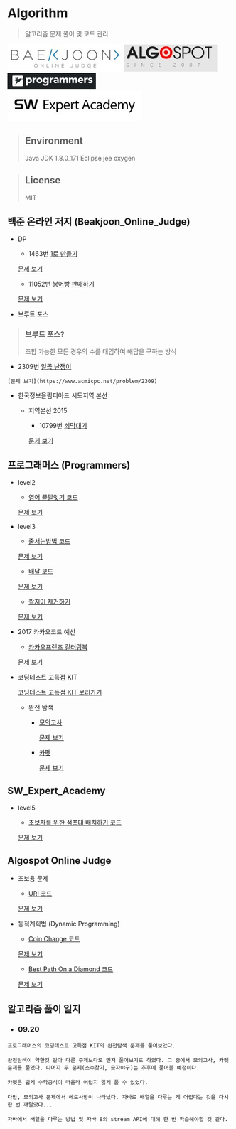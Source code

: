 # Algorithm

> 알고리즘 문제 풀이 및 코드 관리

![](Programming_site_img/BOJ.JPG)
![](Programming_site_img/Algospot.JPG)
![](Programming_site_img/programmers.JPG)
![](Programming_site_img/SW_Expert_Academy.JPG)


> ## Environment
> Java
> JDK 1.8.0_171
> Eclipse jee oxygen

> ## License
> MIT

## 백준 온라인 저지 (Beakjoon_Online_Judge)

  * DP

    - 1463번 [1로 만들기](Beakjoon_Online_Judge/MakeNumberOne.java)

    [문제 보기](https://www.acmicpc.net/problem/1463)

    - 11052번 [붕어빵 판매하기](Beakjoon_Online_Judge/SellingBongappang.java)

    [문제 보기](https://www.acmicpc.net/problem/11052)

  * 브루트 포스

> ### 브루트 포스?
> 조합 가능한 모든 경우의 수를 대입하여 해답을 구하는 방식

   - 2309번 [일곱 난쟁이](Beakjoon_Online_Judge/SevenDwarfs.java)

    [문제 보기](https://www.acmicpc.net/problem/2309)

  * 한국정보올림피아드 시도지역 본선

    - 지역본선 2015

      + 10799번 [쇠막대기](Beakjoon_Online_Judge/StealPipe.java)

      [문제 보기](https://www.acmicpc.net/problem/10799)

## 프로그래머스 (Programmers)

  * level2

    - [영어 끝말잇기 코드](Programmers/level2/EndtoEnd.java)

    [문제 보기](https://programmers.co.kr/learn/courses/30/lessons/12981?language=java)

  * level3

    - [줄서는방법 코드](Programmers/level3/LineRule.java)

    [문제 보기](https://programmers.co.kr/learn/courses/30/lessons/12978)

    - [배달 코드](Programmers/level3/Delevery.java)

    [문제 보기](https://programmers.co.kr/learn/courses/30/lessons/12936)

    - [짝지어 제거하기](Programmers/level3/PairsRemove.java)

    [문제 보기](https://programmers.co.kr/learn/courses/30/lessons/12973)

  * 2017 카카오코드 예선

    - [카카오프렌즈 컬러링북](Programmers/kakao2017/ColoringBook.java)

    [문제 보기](https://programmers.co.kr/learn/courses/30/lessons/1829)

  * 코딩테스트 고득점 KIT

    [코딩테스트 고득점 KIT 보러가기](https://programmers.co.kr/learn/challenges)

    - 완전 탐색

      + [모의고사](Programmers/CodingTestPractice/ExhausiveSearch/MockTest.java)

        [문제 보기](https://programmers.co.kr/learn/courses/30/lessons/42840)

      + [카펫](Programmers/CodingTestPractice/ExhausiveSearch/Carpet.java)

        [문제 보기](https://programmers.co.kr/learn/courses/30/lessons/42842)

## SW_Expert_Academy

  * level5

    - [초보자를 위한 점프대 배치하기 코드](SW_Expert_Academy/level5/JumpEquipment.java)

    [문제 보기](https://www.swexpertacademy.com/main/code/problem/problemDetail.do?contestProbId=AWGsV8IaAXsDFAVW&categoryId=AWGsV8IaAXsDFAVW&categoryType=CODE&&&)

## Algospot Online Judge

  * 초보용 문제

    - [URI 코드](Algospot/Beginner/URIDecoding.java)

    [문제 보기](https://algospot.com/judge/problem/read/URI)

  * 동적계획법 (Dynamic Programming)

    - [Coin Change 코드](Algospot/Beginner/dp/CoinChange.java)

    [문제 보기](https://algospot.com/judge/problem/read/COINS)

    - [Best Path On a Diamond 코드](Algospot/Beginner/dp/DiamondPath.java)

    [문제 보기](https://algospot.com/judge/problem/read/DIAMONDPATH)

## 알고리즘 풀이 일지

- ### 09.20

```
프로그래머스의 코딩테스트 고득점 KIT의 완전탐색 문제를 풀어보았다.

완전탐색이 약한것 같아 다른 주제보다도 먼저 풀어보기로 하였다. 그 중에서 모의고사, 카펫 문제를 풀었다. 나머지 두 문제(소수찾기, 숫자야구)는 추후에 풀어볼 예정이다.

카펫은 쉽게 수학공식이 떠올라 어렵지 않게 풀 수 있었다.

다만, 모의고사 문제에서 에로사항이 나타났다. 자바로 배열을 다루는 게 어렵다는 것을 다시 한 번 깨달았다...

자바에서 배열을 다루는 방법 및 자바 8의 stream API에 대해 한 번 학습해야할 것 같다.
```
